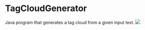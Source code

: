# TagCloudGenerator
Java program that generates a tag cloud from a given input text.
<img src="Tag.PNG">
